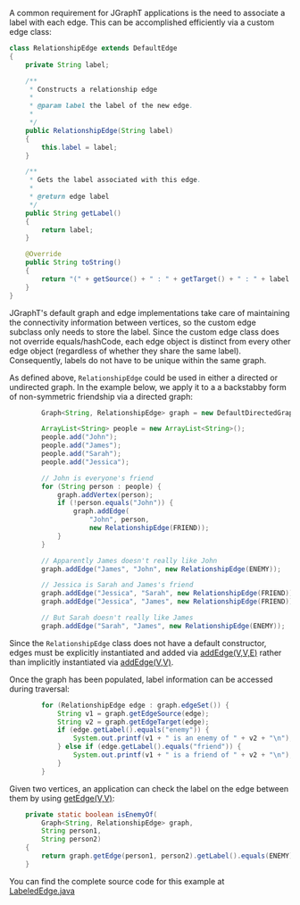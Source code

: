 A common requirement for JGraphT applications is the need to associate a label
with each edge.  This can be accomplished efficiently via a custom edge class:

```java
class RelationshipEdge extends DefaultEdge
{
    private String label;

    /**
     * Constructs a relationship edge
     *
     * @param label the label of the new edge.
     * 
     */
    public RelationshipEdge(String label)
    {
        this.label = label;
    }

    /**
     * Gets the label associated with this edge.
     *
     * @return edge label
     */
    public String getLabel()
    {
        return label;
    }

    @Override
    public String toString()
    {
        return "(" + getSource() + " : " + getTarget() + " : " + label + ")";
    }
}
```

JGraphT's default graph and edge implementations take care of
maintaining the connectivity information between vertices, so the
custom edge subclass only needs to store the label.  Since the custom
edge class does not override equals/hashCode, each edge object is
distinct from every other edge object (regardless of whether they
share the same label).  Consequently, labels do not have to be
unique within the same graph.

As defined above, `RelationshipEdge` could be used in either a
directed or undirected graph.  In the example below, we apply it to a
a backstabby form of non-symmetric friendship via a directed graph:

```java
        Graph<String, RelationshipEdge> graph = new DefaultDirectedGraph<>(RelationshipEdge.class);

        ArrayList<String> people = new ArrayList<String>();
        people.add("John");
        people.add("James");
        people.add("Sarah");
        people.add("Jessica");

        // John is everyone's friend
        for (String person : people) {
            graph.addVertex(person);
            if (!person.equals("John")) {
                graph.addEdge(
                    "John", person,
                    new RelationshipEdge(FRIEND));
            }
        }

        // Apparently James doesn't really like John
        graph.addEdge("James", "John", new RelationshipEdge(ENEMY));

        // Jessica is Sarah and James's friend
        graph.addEdge("Jessica", "Sarah", new RelationshipEdge(FRIEND));
        graph.addEdge("Jessica", "James", new RelationshipEdge(FRIEND));

        // But Sarah doesn't really like James
        graph.addEdge("Sarah", "James", new RelationshipEdge(ENEMY));
```

Since the `RelationshipEdge` class does not have a default constructor, edges
must be explicitly instantiated and added via [addEdge(V,V,E)](http://jgrapht.org/javadoc/org/jgrapht/Graph.html#addEdge-V-V-E-) rather than implicitly instantiated via
[addEdge(V,V)](http://jgrapht.org/javadoc/org/jgrapht/Graph.html#addEdge-V-V-).

Once the graph has been populated, label information can be accessed during traversal:

```java
        for (RelationshipEdge edge : graph.edgeSet()) {
            String v1 = graph.getEdgeSource(edge);
            String v2 = graph.getEdgeTarget(edge);
            if (edge.getLabel().equals("enemy")) {
                System.out.printf(v1 + " is an enemy of " + v2 + "\n");
            } else if (edge.getLabel().equals("friend")) {
                System.out.printf(v1 + " is a friend of " + v2 + "\n");
            }
        }
```

Given two vertices, an application can check the label on the edge between them by using [getEdge(V,V)](http://jgrapht.org/javadoc/org/jgrapht/Graph.html#getEdge-V-V-):

```java
    private static boolean isEnemyOf(
        Graph<String, RelationshipEdge> graph,
        String person1,
        String person2)
    {
        return graph.getEdge(person1, person2).getLabel().equals(ENEMY);
    }
```

You can find the complete source code for this example at [LabeledEdge.java](https://github.com/jgrapht/jgrapht/blob/master/jgrapht-demo/src/main/java/org/jgrapht/demo/LabeledEdges.java)
